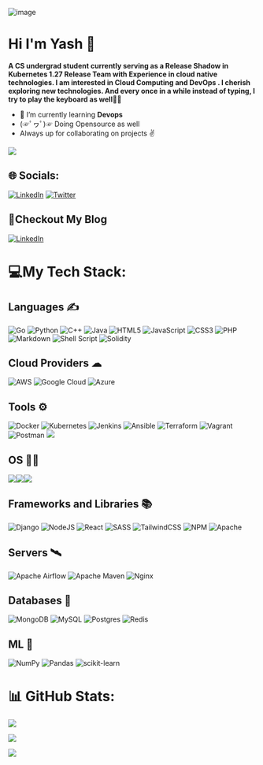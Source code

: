 ![image](https://user-images.githubusercontent.com/98258627/215672908-81bcda25-60da-44f3-9e30-bc231804dcd6.png)

#  Hi  I'm Yash 👋


**A CS undergrad student currently serving as a Release Shadow in Kubernetes 1.27 Release Team with Experience in cloud native technologies. I am interested in Cloud Computing and DevOps . I cherish exploring new technologies. And every once in a while instead of typing, I try to play the keyboard as well🎹🎶**



-   🥑 I’m currently learning **Devops**
-   (☞ﾟヮﾟ)☞ Doing Opensource as well
- Always up for collaborating on projects ✌

![](https://visitcount.itsvg.in/api?id=yrs147&icon=0&color=0)

## 🌐 Socials:


[![LinkedIn](https://img.shields.io/badge/LinkedIn-0077B5?style=for-the-badge&logo=linkedin&logoColor=white)](https://www.linkedin.com/in/y-r-s/)
 [![Twitter](https://img.shields.io/badge/Twitter-1DA1F2?style=for-the-badge&logo=twitter&logoColor=white)](https://twitter.com/yrstwts)

## 📝Checkout My Blog 
[![LinkedIn](https://img.shields.io/badge/dev.to-0A0A0A?style=for-the-badge&logo=devdotto&logoColor=white)](https://dev.to/yrs147)



  

# 💻My Tech Stack:

## Languages ✍



![Go](https://img.shields.io/badge/go-%2300ADD8.svg?style=for-the-badge&logo=go&logoColor=white) ![Python](https://img.shields.io/badge/python-3670A0?style=for-the-badge&logo=python&logoColor=ffdd54) ![C++](https://img.shields.io/badge/c++-%2300599C.svg?style=for-the-badge&logo=c%2B%2B&logoColor=white) ![Java](https://img.shields.io/badge/java-%23ED8B00.svg?style=for-the-badge&logo=java&logoColor=white) ![HTML5](https://img.shields.io/badge/html5-%23E34F26.svg?style=for-the-badge&logo=html5&logoColor=white) ![JavaScript](https://img.shields.io/badge/javascript-%23323330.svg?style=for-the-badge&logo=javascript&logoColor=%23F7DF1E) ![CSS3](https://img.shields.io/badge/css3-%231572B6.svg?style=for-the-badge&logo=css3&logoColor=white) ![PHP](https://img.shields.io/badge/php-%23777BB4.svg?style=for-the-badge&logo=php&logoColor=white) ![Markdown](https://img.shields.io/badge/markdown-%23000000.svg?style=for-the-badge&logo=markdown&logoColor=white) ![Shell Script](https://img.shields.io/badge/shell_script-%23121011.svg?style=for-the-badge&logo=gnu-bash&logoColor=white) ![Solidity](https://img.shields.io/badge/Solidity-%23363636.svg?style=for-the-badge&logo=solidity&logoColor=white) 

## Cloud Providers ☁

![AWS](https://img.shields.io/badge/AWS-%23FF9900.svg?style=for-the-badge&logo=amazon-aws&logoColor=white) ![Google Cloud](https://img.shields.io/badge/Google%20Cloud-%234285F4.svg?style=for-the-badge&logo=google-cloud&logoColor=white) ![Azure](https://img.shields.io/badge/azure-%230072C6.svg?style=for-the-badge&logo=azure-devops&logoColor=white) 

## Tools ⚙

![Docker](https://img.shields.io/badge/docker-%230db7ed.svg?style=for-the-badge&logo=docker&logoColor=white) ![Kubernetes](https://img.shields.io/badge/kubernetes-%23326ce5.svg?style=for-the-badge&logo=kubernetes&logoColor=white) ![Jenkins](https://img.shields.io/badge/jenkins-%232C5263.svg?style=for-the-badge&logo=jenkins&logoColor=white) ![Ansible](https://img.shields.io/badge/ansible-%231A1918.svg?style=for-the-badge&logo=ansible&logoColor=white) ![Terraform](https://img.shields.io/badge/terraform-%235835CC.svg?style=for-the-badge&logo=terraform&logoColor=white) ![Vagrant](https://img.shields.io/badge/vagrant-%231563FF.svg?style=for-the-badge&logo=vagrant&logoColor=white) ![Postman](https://img.shields.io/badge/Postman-FF6C37?style=for-the-badge&logo=postman&logoColor=white)    ![](https://img.shields.io/badge/GitHub_Actions-2088FF?style=for-the-badge&logo=github-actions&logoColor=white)

## OS 👨‍💻

![](https://img.shields.io/badge/Windows-0078D6?style=for-the-badge&logo=windows&logoColor=white)![](https://img.shields.io/badge/Linux-FCC624?style=for-the-badge&logo=linux&logoColor=black)![](https://img.shields.io/badge/Ubuntu-E95420?style=for-the-badge&logo=ubuntu&logoColor=white)

## Frameworks and Libraries 📚

![Django](https://img.shields.io/badge/django-%23092E20.svg?style=for-the-badge&logo=django&logoColor=white) ![NodeJS](https://img.shields.io/badge/node.js-6DA55F?style=for-the-badge&logo=node.js&logoColor=white) ![React](https://img.shields.io/badge/react-%2320232a.svg?style=for-the-badge&logo=react&logoColor=%2361DAFB) ![SASS](https://img.shields.io/badge/SASS-hotpink.svg?style=for-the-badge&logo=SASS&logoColor=white) ![TailwindCSS](https://img.shields.io/badge/tailwindcss-%2338B2AC.svg?style=for-the-badge&logo=tailwind-css&logoColor=white) ![NPM](https://img.shields.io/badge/NPM-%23000000.svg?style=for-the-badge&logo=npm&logoColor=white) ![Apache](https://img.shields.io/badge/apache-%23D42029.svg?style=for-the-badge&logo=apache&logoColor=white) 

## Servers 🛰

![Apache Airflow](https://img.shields.io/badge/Apache%20Airflow-017CEE?style=for-the-badge&logo=Apache%20Airflow&logoColor=white) ![Apache Maven](https://img.shields.io/badge/Apache%20Maven-C71A36?style=for-the-badge&logo=Apache%20Maven&logoColor=white) ![Nginx](https://img.shields.io/badge/nginx-%23009639.svg?style=for-the-badge&logo=nginx&logoColor=white) 

## Databases 💾

![MongoDB](https://img.shields.io/badge/MongoDB-%234ea94b.svg?style=for-the-badge&logo=mongodb&logoColor=white) ![MySQL](https://img.shields.io/badge/mysql-%2300f.svg?style=for-the-badge&logo=mysql&logoColor=white) ![Postgres](https://img.shields.io/badge/postgres-%23316192.svg?style=for-the-badge&logo=postgresql&logoColor=white) ![Redis](https://img.shields.io/badge/redis-%23DD0031.svg?style=for-the-badge&logo=redis&logoColor=white) 

## ML 🤖

![NumPy](https://img.shields.io/badge/numpy-%23013243.svg?style=for-the-badge&logo=numpy&logoColor=white) ![Pandas](https://img.shields.io/badge/pandas-%23150458.svg?style=for-the-badge&logo=pandas&logoColor=white) ![scikit-learn](https://img.shields.io/badge/scikit--learn-%23F7931E.svg?style=for-the-badge&logo=scikit-learn&logoColor=white) 


# 📊 GitHub Stats:

![](https://github-readme-stats.vercel.app/api?username=yrs147&theme=prussian&hide_border=false&include_all_commits=false&count_private=false)<br/>

![](https://github-readme-streak-stats.herokuapp.com/?user=yrs147&theme=prussian&hide_border=false)<br/>

![](https://github-readme-stats.vercel.app/api/top-langs/?username=yrs147&theme=prussian&hide_border=false&include_all_commits=false&count_private=false&layout=compact)

  
